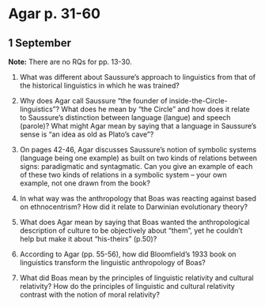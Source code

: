 ---
...

Agar p. 31-60
=============

1 September
-----------

**Note:** There are no RQs for pp. 13-30.

1.  What was different about Saussure’s approach to linguistics from
    that of the historical linguistics in which he was trained?

2.  Why does Agar call Saussure “the founder of
    inside-the-Circle-linguistics”? What does he mean by “the Circle”
    and how does it relate to Saussure’s distinction between
    language (langue) and speech (parole)? What might Agar mean by
    saying that a language in Saussure’s sense is “an idea as old as
    Plato’s cave”?

3.  On pages 42-46, Agar discusses Saussure’s notion of symbolic systems
    (language being one example) as built on two kinds of relations
    between signs: paradigmatic and syntagmatic. Can you give an example
    of each of these two kinds of relations in a symbolic system – your
    own example, not one drawn from the book?

4.  In what way was the anthropology that Boas was reacting against
    based on ethnocentrism? How did it relate to Darwinian evolutionary
    theory?

5.  What does Agar mean by saying that Boas wanted the anthropological
    description of culture to be objectively about “them”, yet he
    couldn’t help but make it about “his-theirs” (p.50)?

6.  According to Agar (pp. 55-56), how did Bloomfield’s 1933 book on
    linguistics transform the linguistic anthropology of Boas?

7.  What did Boas mean by the principles of linguistic relativity and
    cultural relativity? How do the principles of linguistic and
    cultural relativity contrast with the notion of moral relativity?
